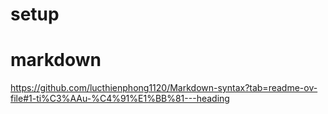 # setup
# markdown
https://github.com/lucthienphong1120/Markdown-syntax?tab=readme-ov-file#1-ti%C3%AAu-%C4%91%E1%BB%81---heading

